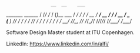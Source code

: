                      __  __    ___          
   _______  ______  / /_/ /_  / (_)___  ___ 
  / ___/ / / / __ \/ __/ __ \/ / / __ \/ _ \
 (__  ) /_/ / / / / /_/ / / / / / / / /  __/
/____/\__, /_/ /_/\__/_/ /_/_/_/_/ /_/\___/ 
     /____/                                 

Software Design Master student at ITU Copenhagen. 
<!--Java, Python, C#, F#, Flutter, HTML, CSS.
 -->
LinkedIn: https://www.linkedin.com/in/alfi/
